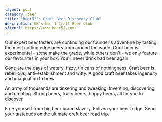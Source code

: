 ```yaml
---
layout: post
category: beer
title: "Beer52's Craft Beer Discovery Club"
description: UK's No. 1 Craft Beer Club
siteurl: https://www.beer52.com/
---
```

Our expert beer tasters are continuing our founder's adventure by tasting the most cutting edge beers from around the world. Craft beer is experimental - some make the grade, while others don't - we only feature our favourites in your box. You'll never drink bad beer again.

Gone are the days of watery, fizzy, tin cans of nothingness. Craft beer is rebellious, anti-establishment and witty. A good craft beer takes ingenuity and imagination to brew.

An army of thousands are tinkering and tweaking. Inventing, discovering and creating. Strong beers, fruity beers, hoppy beers, all for you to discover.

Free yourself from big beer brand slavery.
Enliven your beer fridge.
Send your tastebuds on the ultimate craft beer road trip. 
